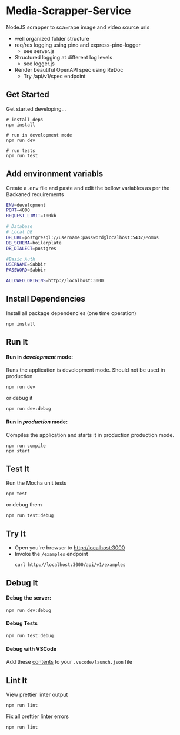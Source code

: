 # Media-Scrapper-Service

NodeJS scrapper to sca=rape image and video source urls

- well organized folder structure
- req/res logging using pino and express-pino-logger
  - see server.js
- Structured logging at different log levels
  - see logger.js
- Render beautiful OpenAPI spec using ReDoc
  - Try /api/v1/spec endpoint

## Get Started

Get started developing...

```shell
# install deps
npm install

# run in development mode
npm run dev

# run tests
npm run test
```

## Add environment variabls

Create a .env file and paste and edit the bellow variables as per the Backaned requirements

```bash
ENV=development
PORT=4000
REQUEST_LIMIT=100kb

# Database
# Local DB
DB_URL=postgresql://username:password@localhost:5432/Momos
DB_SCHEMA=boilerplate
DB_DIALECT=postgres

#Basic Auth
USERNAME=Sabbir
PASSWORD=Sabbir

ALLOWED_ORIGINS=http://localhost:3000

```

## Install Dependencies

Install all package dependencies (one time operation)

```shell
npm install
```

## Run It

#### Run in _development_ mode:

Runs the application is development mode. Should not be used in production

```shell
npm run dev
```

or debug it

```shell
npm run dev:debug
```

#### Run in _production_ mode:

Compiles the application and starts it in production production mode.

```shell
npm run compile
npm start
```

## Test It

Run the Mocha unit tests

```shell
npm test
```

or debug them

```shell
npm run test:debug
```

## Try It

- Open you're browser to [http://localhost:3000](http://localhost:3000)
- Invoke the `/examples` endpoint
  ```shell
  curl http://localhost:3000/api/v1/examples
  ```

## Debug It

#### Debug the server:

```
npm run dev:debug
```

#### Debug Tests

```
npm run test:debug
```

#### Debug with VSCode

Add these [contents](https://github.com/cdimascio/generator-express-no-stress/blob/next/assets/.vscode/launch.json) to your `.vscode/launch.json` file

## Lint It

View prettier linter output

```
npm run lint
```

Fix all prettier linter errors

```
npm run lint
```
